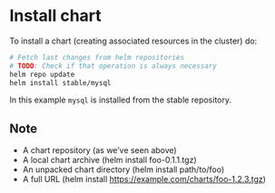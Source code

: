# Install chart

To install a chart (creating associated
resources in the cluster) do:

``` sh
# Fetch last changes from helm repositories
# TODO: Check if that operation is always necessary
helm repo update
helm install stable/mysql
```

In this example `mysql` is installed from the stable repository.

Note
----
- A chart repository (as we’ve seen above)
- A local chart archive (helm install foo-0.1.1.tgz)
- An unpacked chart directory (helm install path/to/foo)
- A full URL (helm install https://example.com/charts/foo-1.2.3.tgz)

